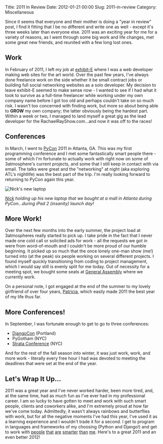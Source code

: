 Title: 2011 In Review
Date: 2012-01-21 00:00
Slug: 2011-in-review
Category: Miscellaneous


Since it seems that everyone and their mother is doing a "year in
review" post, I find it fitting that I be no different and write one as
well - except it's three weeks later than everyone else. 2011 was an
exciting year for me for a variety of reasons, as I went through some
big work and life changes, met some great new friends, and reunited with
a few long lost ones.
<!-- PELICAN_END_SUMMARY -->

Work
----

In February of 2011, I left my job at
[exhibit-E](http://www.exhibit-e.com/) where I was a web developer
making web sites for the art world. Over the past few years, I've always
done freelance work on the side whether it be small contract jobs or
building full social networking websites as a solo developer. My
decision to leave exhibit-E seemed to make sense now - I wanted to see
if I had what it took to survive as a full-time freelancer while working
under my own company name before I got too old and perhaps couldn't take
on so much risk. I wasn't too concerned with finding work, but more so
about being able to **GROW** my own company; the latter obviously being
the hardest part. Within a week or two, I managed to land myself a great
gig as the lead developer for the RachaelRayShow.com...and now it was
off to the races!

Conferences
-----------

In March, I went to [PyCon](https://us.pycon.org) 2011 in Atlanta, GA.
This was my first programming conference and I met some fantastically
smart people there - some of which I'm fortunate to actually work with
right now on some of 3atmosphere's current projects, and some that I
still keep in contact with via email. The talks were great and the
"networking" at night (aka exploring ATL's nightlife) was the best part
of the trip. I'm really looking forward to returning to PyCon again this
year.

![Nick's new laptop](/images/IMG_1116.jpg)

*[Nick](https://twitter.com/nficano) holding up his new laptop that
we bought at a mall in Atlanta during PyCon...during iPad 2 (insanity)
launch day!*

More Work!
----------

Over the next few months into the early summer, the project load at
3atmospheres really started to pick up. I take pride in the fact that I
never made one cold call or solicited ads for work - all the requests we
got in were from word-of-mouth and I couldn't be more proud of our
humble beginning. It picked up so much that the once lonely one-man show
(me!) turned into (at the peak) six people working on several different
projects. I found myself quickly transitioning from coding to project
management, which I would say still is evenly split for me today. Out of
necessity for a meeting spot, we bought some seats at [General
Assembly](https://generalassemb.ly/) where we currently work.

On a personal note, I got engaged at the end of the summer to my lovely
girlfriend of over four years,
[Patricia](http://patriciaandjonathan.com/), which easily made 2011 the
best year of my life thus far.

More Conferences!
-----------------

In September, I was fortunate enough to get to go to three conferences:

- [DjangoCon](http://djangocon.us/) (Portland)
- PyGotham (NYC)
- [Strata Conference](http://strataconf.com/) (NYC)

And for the rest of the fall season into winter, it was just work, work,
and more work - literally every free hour I had was devoted to meeting
the deadlines that were set at the end of the year.

Let's Wrap It Up...
-------------------

2011 was a great year and I've never worked harder, been more tired,
and, at the same time, had as much fun as I've ever had in my
professional career. I am so lucky to have gotten to meet and work with
such smart people, clients and coworkers alike, and I'm extremely proud
at how far we've come today. Admittedly, it wasn't always rainbows and
butterflies with work, but for all the negative moments I've had this
year, I've used it as a learning experience and I wouldn't trade it for
a second. I get to program in languages and frameworks of my choosing
(Python and Django!) and get to work with
[people](https://twitter.com/ryanquigley)
[that](https://twitter.com/nficano)
[are](https://twitter.com//bingimar)
[smarter](https://twitter.com/arronhunt)
[than](https://twitter.com/iancohen)
[me](https://twitter.com/ginlane). Here's to a great 2011 and an even
better 2012!
